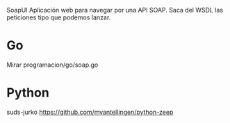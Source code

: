 SoapUI
Aplicación web para navegar por una API SOAP.
Saca del WSDL las peticiones tipo que podemos lanzar.

# Go
Mirar programacion/go/soap.go

# Python
suds-jurko
https://github.com/mvantellingen/python-zeep
